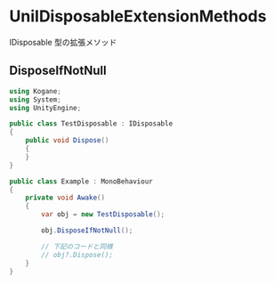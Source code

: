 # UniIDisposableExtensionMethods

IDisposable 型の拡張メソッド

## DisposeIfNotNull

```cs
using Kogane;
using System;
using UnityEngine;

public class TestDisposable : IDisposable
{
    public void Dispose()
    {
    }
}

public class Example : MonoBehaviour
{
    private void Awake()
    {
        var obj = new TestDisposable();

        obj.DisposeIfNotNull();

        // 下記のコードと同様
        // obj?.Dispose();
    }
}
```
